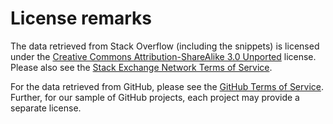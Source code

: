 # License remarks

The data retrieved from Stack Overflow (including the snippets) is licensed under the [Creative Commons Attribution-ShareAlike 3.0 Unported](https://creativecommons.org/licenses/by-sa/3.0/) license.
Please also see the [Stack Exchange Network Terms of Service](http://stackexchange.com/legal).

For the data retrieved from GitHub, please see the [GitHub Terms of Service](https://help.github.com/articles/github-terms-of-service/).
Further, for our sample of GitHub projects, each project may provide a separate license.
